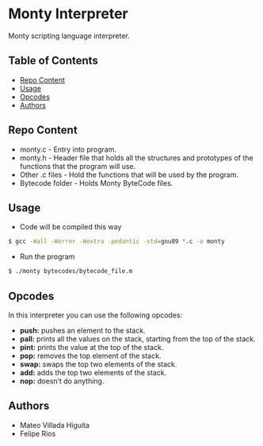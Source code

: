 # Monty Interpreter

Monty scripting language interpreter.

## Table of Contents

+ [Repo Content](#Repo-Content)
+ [Usage](#Usage)
+ [Opcodes](#Opcodes)
+ [Authors](#Authors)

## Repo Content

* monty.c - Entry into program.
* monty.h - Header file that holds all the structures and prototypes of the functions that the program will use.
* Other .c files - Hold the functions that will be used by the program.
* Bytecode folder - Holds Monty ByteCode files.

## Usage

* Code will be compiled this way
```bash
$ gcc -Wall -Werror -Wextra -pedantic -std=gnu89 *.c -o monty
```
* Run the program
```bash
$ ./monty bytecodes/bytecode_file.m
```

## Opcodes

In this interpreter you can use the following opcodes:

* **push:** pushes an element to the stack.
* **pall:** prints all the values on the stack, starting from the top of the stack.
* **pint:** prints the value at the top of the stack.
* **pop:** removes the top element of the stack.
* **swap:** swaps the top two elements of the stack.
* **add:** adds the top two elements of the stack.
* **nop:** doesn’t do anything.

## Authors

+ Mateo Villada Higuita
+ Felipe Rios
